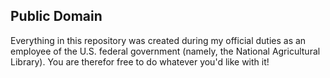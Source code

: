 ## Public Domain
Everything in this repository was created during my official duties as an employee of the U.S. federal government (namely, the National Agricultural Library). You are therefor free to do whatever you'd like with it!